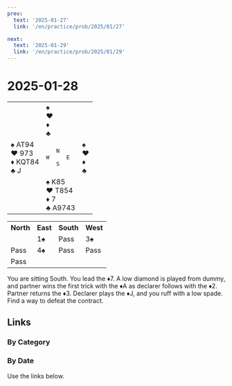 ```yaml
---
prev:
  text: '2025-01-27'
  link: '/en/practice/prob/2025/01/27'

next:
  text: '2025-01-29'
  link: '/en/practice/prob/2025/01/29'
---
```


# 2025-01-28

<table class="deal">
	<tr>
		<td></td>
		<td>♠ <br>♥ <br>♦ <br>♣ </td>
		<td></td>
	</tr>
	<tr>
		<td>♠ AT94<br>♥ 973<br>♦ KQT84<br>♣ J</td>
		<td><pre>   N<br>W     E<br>   S</pre></td>
		<td>♠ <br>♥ <br>♦ <br>♣ </td>
	</tr>
	<tr>
		<td></td>
		<td>♠ K85<br>♥ T854<br>♦ 7<br>♣ A9743</td>
		<td></td>
	</tr>
</table>

<table class="auction">
	<tr>
		<th>North</th>
		<th>East</th>
		<th>South</th>
		<th>West</th>
	</tr>
	<tr>
		<td></td>
		<td>1♠</td>
		<td>Pass</td>
		<td>3♠</td>
	</tr>
	<tr>
		<td>Pass</td>
		<td>4♠</td>
		<td>Pass</td>
		<td>Pass</td>
	</tr>
	<tr>
		<td>Pass</td>
		<td></td>
		<td></td>
		<td></td>
	</tr>
</table>

You are sitting South. You lead the ♦7. A low diamond is played from dummy, and partner wins the first trick with the ♦A as declarer follows with the ♦2. Partner returns the ♦3. Declarer plays the ♦J, and you ruff with a low spade. Find a way to defeat the contract.

## Links

[<Badge type="tip" text="Check Solution"/>](/en/learning/prob/2025/01/28)

### By Category

[<Badge type="tip" text="<--"/>](/en/practice/prob/2025/01/21)
[<Badge type="tip" text="Calendar"/>](/en/practice/calendar/2025/01)
[<Badge type="tip" text="-->"/>](/en/practice/prob/2025/01/30)

### By Date

Use the links below.